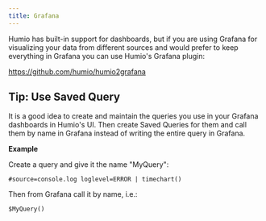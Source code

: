 ```yaml
---
title: Grafana
---
```


Humio has built-in support for dashboards, but if you are using Grafana for
visualizing your data from different sources and would prefer to keep everything
in Grafana you can use Humio's Grafana plugin:

https://github.com/humio/humio2grafana

## Tip: Use Saved Query

It is a good idea to create and maintain the queries you use in your Grafana
dashboards in Humio's UI. Then create Saved Queries for them and call them
by name in Grafana instead of writing the entire query in Grafana.

**Example**

Create a query and give it the name "MyQuery":

```humio
#source=console.log loglevel=ERROR | timechart()
```

Then from Grafana call it by name, i.e.:

```humio
$MyQuery()
```
